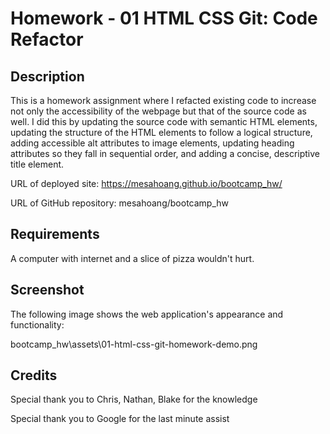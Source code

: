 # Homework - 01 HTML CSS Git: Code Refactor 

## Description
This is a homework assignment where I refacted existing code to increase not only the accessibility of the webpage but that of the source code as well. I did this by updating the source code with semantic HTML elements, updating the structure of the HTML elements to follow a logical structure, adding accessible alt attributes to image elements, updating heading attributes so they fall in sequential order, and adding a concise, descriptive title element.

URL of deployed site: https://mesahoang.github.io/bootcamp_hw/

URL of GitHub repository: mesahoang/bootcamp_hw

## Requirements
A computer with internet and a slice of pizza wouldn't hurt.

## Screenshot
The following image shows the web application's appearance and functionality:

bootcamp_hw\assets\01-html-css-git-homework-demo.png

## Credits
Special thank you to Chris, Nathan, Blake for the knowledge

Special thank you to Google for the last minute assist


